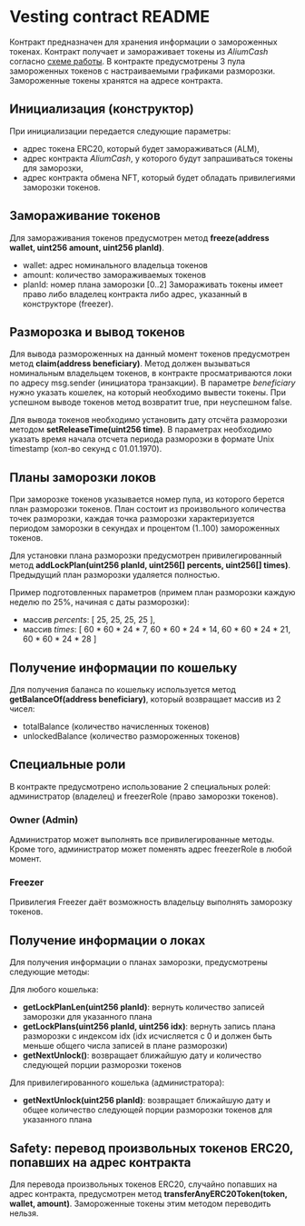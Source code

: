 ﻿# Vesting contract README

Контракт предназначен для хранения информации о замороженных токенах. Контракт получает и замораживает токены из *AliumCash* согласно [схеме работы](https://docs.google.com/document/d/1dvgie9bU6u78NeAU1uVnLYlOb1FJOKC_Eb7Na0XyC54/edit#heading=h.ir3u62ss95xy).
В контракте предусмотрены 3 пула замороженных токенов с настраиваемыми графиками разморозки. Замороженные токены хранятся на адресе контракта.

## Инициализация (конструктор)

При инициализации передается следующие параметры:
 - адрес токена ERC20, который будет замораживаться (ALM),
 - адрес контракта *AliumCash*, у которого будут запрашиваться токены для заморозки,
 - адрес контракта обмена NFT, который будет обладать привилегиями заморозки токенов.

## Замораживание токенов

Для замораживания токенов предусмотрен метод **freeze(address wallet, uint256 amount, uint256 planId)**.
 - wallet: адрес номинального владельца токенов
 - amount: количество замораживаемых токенов
 - planId: номер плана заморозки [0..2]
Замораживать токены имеет право либо владелец контракта либо адрес, указанный в конструкторе (freezer).

## Разморозка и вывод токенов

Для вывода размороженных на данный момент токенов предусмотрен метод **claim(address beneficiary)**. Метод должен вызываться номинальным владельцем токенов,
в контракте просматриваются локи по адресу msg.sender (инициатора транзакции). В параметре _beneficiary_ нужно указать кошелек, на который необходимо вывести
токены. При успешном выводе токенов метод возвратит true, при неуспешном false. 

Для вывода токенов необходимо установить дату отсчёта разморозки методом **setReleaseTime(uint256 time)**. В параметрах необходимо указать время начала 
отсчета периода разморозки в формате Unix timestamp (кол-во секунд с 01.01.1970).

## Планы заморозки локов

При заморозке токенов указывается номер пула, из которого берется план разморозки токенов. План состоит из произвольного количества точек разморозки, каждая
точка разморозки характеризуется периодом заморозки в секундах и процентом (1..100) замороженных токенов.

Для установки плана разморозки предусмотрен привилегированный метод **addLockPlan(uint256 planId, uint256[] percents, uint256[] times)**.
Предыдущий план разморозки удаляется полностью.

Пример подготовленных параметров (примем план разморозки каждую неделю по 25%, начиная с даты разморозки):
 - массив _percents_: [ 25, 25, 25, 25 ],
 - массив _times_: [ 60 * 60 * 24 * 7, 60 * 60 * 24 * 14, 60 * 60 * 24 * 21, 60 * 60 * 24 * 28 ]
                                                                                                         
## Получение информации по кошельку

Для получения баланса по кошельку используется метод **getBalanceOf(address beneficiary)**, который возвращает массив из 2 чисел:
 - totalBalance (количество начисленных токенов)
 - unlockedBalance (количество размороженных токенов)

## Специальные роли
В контракте предусмотрено использование 2 специальных ролей: администратор (владелец) и freezerRole (право заморозки токенов).

### Owner (Admin)
Администратор может выполнять все привилегированные методы. Кроме того, администратор может поменять адрес freezerRole в любой момент.

### Freezer
Привилегия Freezer даёт возможность владельцу выполнять заморозку токенов.

## Получение информации о локах
Для получения информации о планах заморозки, предусмотрены следующие методы:

Для любого кошелька:

 - **getLockPlanLen(uint256 planId)**: вернуть количество записей заморозки для указанного плана
 - **getLockPlans(uint256 planId, uint256 idx)**: вернуть запись плана разморозки с индексом idx (idx исчисляется с 0 и должен быть меньше общего числа записей в плане разморозки)
 - **getNextUnlock()**: возвращает ближайшую дату и количество следующей порции разморозки токенов

Для привилегированного кошелька (администратора):
 - **getNextUnlock(uint256 planId)**: возвращает ближайшую дату и общее количество следующей порции разморозки токенов для указанного плана

## Safety: перевод произвольных токенов ERC20, попавших на адрес контракта
Для перевода произвольных токенов ERC20, случайно попавших на адрес контракта, предусмотрен метод 
**transferAnyERC20Token(token, wallet, amount)**. Замороженные токены этим методом переводить нельзя.
